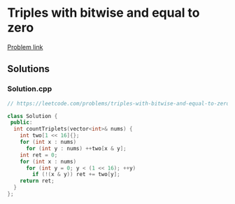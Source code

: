 # Triples with bitwise and equal to zero

[Problem link](https://leetcode.com/problems/triples-with-bitwise-and-equal-to-zero)

## Solutions


### Solution.cpp
```cpp
// https://leetcode.com/problems/triples-with-bitwise-and-equal-to-zero

class Solution {
 public:
  int countTriplets(vector<int>& nums) {
    int two[1 << 16]{};
    for (int x : nums)
      for (int y : nums) ++two[x & y];
    int ret = 0;
    for (int x : nums)
      for (int y = 0; y < (1 << 16); ++y)
        if (!(x & y)) ret += two[y];
    return ret;
  }
};
```